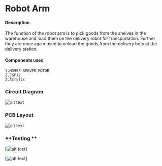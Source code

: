 # Robot Arm


#### **Description**
The function of the robot arm is to pick goods from the shelves in the warehouse and load them on the delivery robot for transportation. Further they are once again used to unload the goods from the delivery bots at the delivery station.

#### **Components used**
    1.MG90S SERVER MOTOR
    2.ESP12
    3.Acrylic
    
   
### **Circuit Diagram**   

 ![alt text](https://github.com/cepdnaclk/e16-3yp-smart-pharmaceutical-warehousing/blob/main/Hardware/Arm/circuit/Schematic_V2.png?raw=true)

### **PCB Layout**

 ![alt text](https://github.com/cepdnaclk/e16-3yp-smart-pharmaceutical-warehousing/blob/main/Hardware/Arm/circuit/testing_PCB.png?raw=true)

### **Testing **

[![alt text](https://github.com/cepdnaclk/e16-3yp-smart-pharmaceutical-warehousing/blob/main/Hardware/Arm/circuit/face.jpg?raw=true)]

[![alt text](https://github.com/cepdnaclk/e16-3yp-smart-pharmaceutical-warehousing/blob/main/Hardware/Arm/circuit/testing/gripper/raer.jpg?raw=true)]

